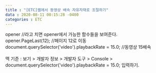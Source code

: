 ```yaml
---
title : "[ETC]웹에서 동영상 배속 자유자재로 조절하기"
data : 2020-08-11 00:15:28 -0400
categories : ETC
---
```

opener //라고 치면 opener에서 가능한 함수들을 보여준다.<br>
opener.PageLast(12); //페이지 12로 이동<br>
document.querySelector('video').playbackRate = 15.0; //동영상 15배속<br>
<br>
맥 기준 : 보기 > 개발자 정보 > 개발자 도구 > Console > document.querySelector('video').playbackRate = 15.0; 입력하기.
